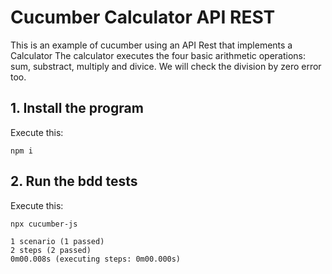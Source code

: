 # Cucumber Calculator API REST

This is an example of cucumber using an API Rest that implements a Calculator
The calculator executes the four basic arithmetic operations: sum, substract, multiply and divice. We will check the division by zero error too.

## 1. Install the program

Execute this:

```shell
npm i
```

## 2. Run the bdd tests

Execute this:

```shell
npx cucumber-js

1 scenario (1 passed)
2 steps (2 passed)
0m00.008s (executing steps: 0m00.000s)
```
